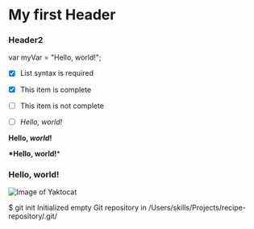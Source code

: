 # My first Header
### Header2
var myVar = "Hello, world!";
- [x] List syntax is required
- [x] This item is complete
- [ ] This item is not complete

- [ ] *Hello, *world*!*

      
**Hello, *world*!**

**\*Hello, world!***

### Hello, world!

![Image of Yaktocat](https://octodex.github.com/images/yaktocat.png)

$ git init
Initialized empty Git repository in /Users/skills/Projects/recipe-repository/.git/
